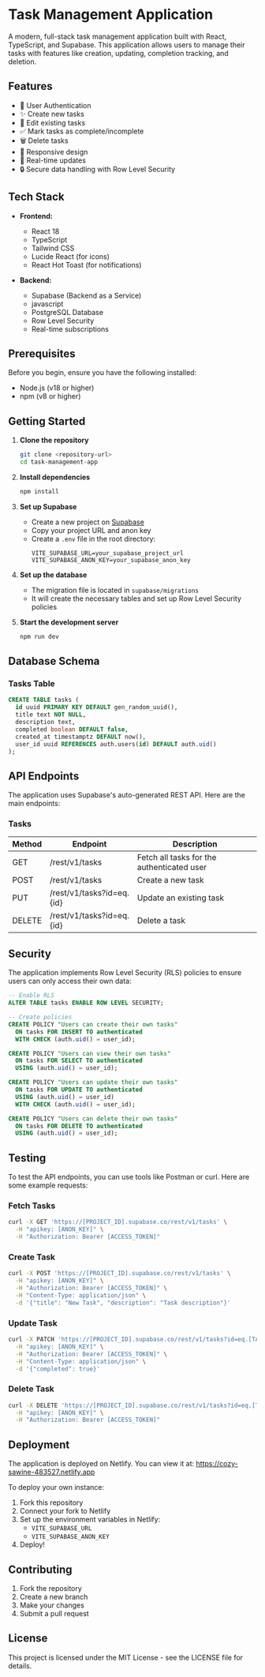 # Task Management Application

A modern, full-stack task management application built with React, TypeScript, and Supabase. This application allows users to manage their tasks with features like creation, updating, completion tracking, and deletion.



## Features

- 🔐 User Authentication
- ✨ Create new tasks
- 📝 Edit existing tasks
- ✅ Mark tasks as complete/incomplete
- 🗑️ Delete tasks
- 📱 Responsive design
- 🎯 Real-time updates
- 🔒 Secure data handling with Row Level Security

## Tech Stack

- **Frontend:**
  - React 18
  - TypeScript
  - Tailwind CSS
  - Lucide React (for icons)
  - React Hot Toast (for notifications)

- **Backend:**
  - Supabase (Backend as a Service)
  - javascript
  - PostgreSQL Database
  - Row Level Security
  - Real-time subscriptions

## Prerequisites

Before you begin, ensure you have the following installed:
- Node.js (v18 or higher)
- npm (v8 or higher)

## Getting Started

1. **Clone the repository**
   ```bash
   git clone <repository-url>
   cd task-management-app
   ```

2. **Install dependencies**
   ```bash
   npm install
   ```

3. **Set up Supabase**
   - Create a new project on [Supabase](https://supabase.com)
   - Copy your project URL and anon key
   - Create a `.env` file in the root directory:
     ```env
     VITE_SUPABASE_URL=your_supabase_project_url
     VITE_SUPABASE_ANON_KEY=your_supabase_anon_key
     ```

4. **Set up the database**
   - The migration file is located in `supabase/migrations`
   - It will create the necessary tables and set up Row Level Security policies

5. **Start the development server**
   ```bash
   npm run dev
   ```

## Database Schema

### Tasks Table
```sql
CREATE TABLE tasks (
  id uuid PRIMARY KEY DEFAULT gen_random_uuid(),
  title text NOT NULL,
  description text,
  completed boolean DEFAULT false,
  created_at timestamptz DEFAULT now(),
  user_id uuid REFERENCES auth.users(id) DEFAULT auth.uid()
);
```

## API Endpoints

The application uses Supabase's auto-generated REST API. Here are the main endpoints:

### Tasks

| Method | Endpoint | Description |
|--------|----------|-------------|
| GET    | /rest/v1/tasks | Fetch all tasks for the authenticated user |
| POST   | /rest/v1/tasks | Create a new task |
| PUT    | /rest/v1/tasks?id=eq.{id} | Update an existing task |
| DELETE | /rest/v1/tasks?id=eq.{id} | Delete a task |

## Security

The application implements Row Level Security (RLS) policies to ensure users can only access their own data:

```sql
-- Enable RLS
ALTER TABLE tasks ENABLE ROW LEVEL SECURITY;

-- Create policies
CREATE POLICY "Users can create their own tasks"
  ON tasks FOR INSERT TO authenticated
  WITH CHECK (auth.uid() = user_id);

CREATE POLICY "Users can view their own tasks"
  ON tasks FOR SELECT TO authenticated
  USING (auth.uid() = user_id);

CREATE POLICY "Users can update their own tasks"
  ON tasks FOR UPDATE TO authenticated
  USING (auth.uid() = user_id)
  WITH CHECK (auth.uid() = user_id);

CREATE POLICY "Users can delete their own tasks"
  ON tasks FOR DELETE TO authenticated
  USING (auth.uid() = user_id);
```

## Testing

To test the API endpoints, you can use tools like Postman or curl. Here are some example requests:

### Fetch Tasks
```bash
curl -X GET 'https://[PROJECT_ID].supabase.co/rest/v1/tasks' \
  -H "apikey: [ANON_KEY]" \
  -H "Authorization: Bearer [ACCESS_TOKEN]"
```

### Create Task
```bash
curl -X POST 'https://[PROJECT_ID].supabase.co/rest/v1/tasks' \
  -H "apikey: [ANON_KEY]" \
  -H "Authorization: Bearer [ACCESS_TOKEN]" \
  -H "Content-Type: application/json" \
  -d '{"title": "New Task", "description": "Task description"}'
```

### Update Task
```bash
curl -X PATCH 'https://[PROJECT_ID].supabase.co/rest/v1/tasks?id=eq.[TASK_ID]' \
  -H "apikey: [ANON_KEY]" \
  -H "Authorization: Bearer [ACCESS_TOKEN]" \
  -H "Content-Type: application/json" \
  -d '{"completed": true}'
```

### Delete Task
```bash
curl -X DELETE 'https://[PROJECT_ID].supabase.co/rest/v1/tasks?id=eq.[TASK_ID]' \
  -H "apikey: [ANON_KEY]" \
  -H "Authorization: Bearer [ACCESS_TOKEN]"
```

## Deployment

The application is deployed on Netlify. You can view it at: https://cozy-sawine-483527.netlify.app

To deploy your own instance:

1. Fork this repository
2. Connect your fork to Netlify
3. Set up the environment variables in Netlify:
   - `VITE_SUPABASE_URL`
   - `VITE_SUPABASE_ANON_KEY`
4. Deploy!

## Contributing

1. Fork the repository
2. Create a new branch
3. Make your changes
4. Submit a pull request

## License

This project is licensed under the MIT License - see the LICENSE file for details.
